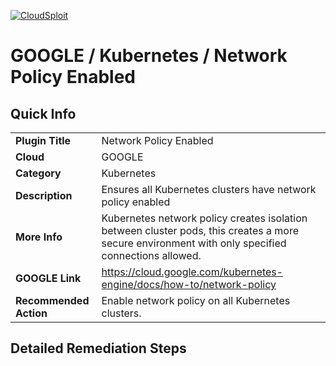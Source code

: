 [![CloudSploit](https://cloudsploit.com/img/logo-new-big-text-100.png "CloudSploit")](https://cloudsploit.com)

# GOOGLE / Kubernetes / Network Policy Enabled

## Quick Info

| | |
|-|-|
| **Plugin Title** | Network Policy Enabled |
| **Cloud** | GOOGLE |
| **Category** | Kubernetes |
| **Description** | Ensures all Kubernetes clusters have network policy enabled |
| **More Info** | Kubernetes network policy creates isolation between cluster pods, this creates a more secure environment with only specified connections allowed. |
| **GOOGLE Link** | https://cloud.google.com/kubernetes-engine/docs/how-to/network-policy |
| **Recommended Action** | Enable network policy on all Kubernetes clusters. |

## Detailed Remediation Steps


